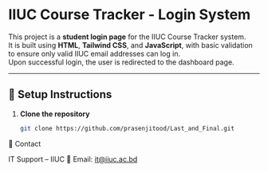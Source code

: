 # IIUC Course Tracker - Login System

This project is a **student login page** for the IIUC Course Tracker system.  
It is built using **HTML**, **Tailwind CSS**, and **JavaScript**, with basic validation to ensure only valid IIUC email addresses can log in.  
Upon successful login, the user is redirected to the dashboard page.

---

## 🚀 Setup Instructions

1. **Clone the repository**
   ```bash
   git clone https://github.com/prasenjitood/Last_and_Final.git


📧 Contact

IT Support – IIUC
📩 Email: it@iiuc.ac.bd
